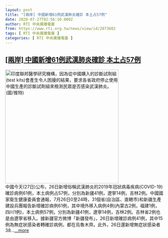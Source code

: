 ```yaml
---
layout: post
title: "[兩岸] 中國新增61例武漢肺炎確診 本土占57例"
date: 2020-07-27T02:56:10.000Z
author: RTI 中央廣播電臺
from: https://www.rti.org.tw/news/view/id/2073602
tags: [ RTI 中央廣播電臺 ]
categories: [ RTI 中央廣播電臺 ]
---
```

<!--1595818570000-->
[[兩岸] 中國新增61例武漢肺炎確診 本土占57例](https://www.rti.org.tw/news/view/id/2073602)
------

<div>
<img src="https://static.rti.org.tw/assets/thumbnails/2020/04/27/0fb564626d2aee3740d789aad7073cf0.jpg" width="360" alt="印度聯邦醫學研究機構，因為從中國購入的診斷試劑組(test kits)會產生令人困擾的結果，要求各省政府停止使用中國生產的診斷試劑組來檢測民眾是否感染武漢肺炎。(圖/推特)" title="印度聯邦醫學研究機構，因為從中國購入的診斷試劑組(test kits)會產生令人困擾的結果，要求各省政府停止使用中國生產的診斷試劑組來檢測民眾是否感染武漢肺炎。(圖/推特)"><br>中國今天(27日)公布，26日新增俗稱武漢肺炎的2019年冠狀病毒疾病(COVID-19)確診病例61例，本土病例占57例，分別為新疆41例，遼寧14例，吉林2例。中國國家衛生健康委員會通報，7月26日0至24時，31個省(自治區、直轄市)和新疆生產建設兵團報告新增確診病例61例，其中境外移入病例4例(內蒙古2例，福建1例，四川1例)，本土病例57例，分別為新疆41例，遼寧14例，吉林2例。吉林省2例也是由遼寧省移入。據新疆官方微博「新疆發布」，26日新增確診病例41例，其中15例為無症狀感染者轉確診病例，都在烏魯木齊。此外，26日還新增無症狀感染者38...<a target="_blank" href="https://www.rti.org.tw/news/view/id/2073602">...more</a>
</div>

